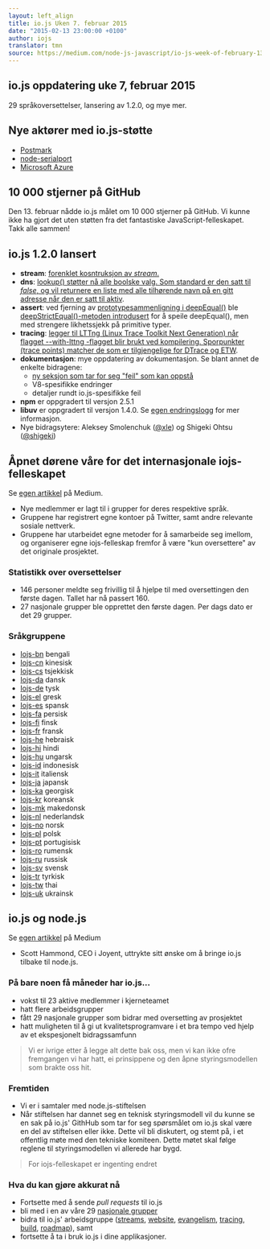 ```yaml
---
layout: left_align
title: io.js Uken 7. februar 2015
date: "2015-02-13 23:00:00 +0100"
author: iojs
translator: tmn
source: https://medium.com/node-js-javascript/io-js-week-of-february-13th-2015-7846b94074a2
---
```


## io.js oppdatering uke 7, februar 2015

29 språkoversettelser, lansering av 1.2.0, og mye mer.

## Nye aktører med io.js-støtte

* [Postmark](http://blog.postmarkapp.com/post/110829734198/its-official-were-getting-cozy-with-node-js)
* [node-serialport](https://github.com/voodootikigod/node-serialport/issues/439)
* [Microsoft Azure](http://azure.microsoft.com/en-us/documentation/articles/web-sites-nodejs-iojs/)

## 10 000 stjerner på GitHub

Den 13. februar nådde io.js målet om 10 000 stjerner på GitHub. Vi kunne ikke ha gjort det uten støtten fra det fantastiske JavaScript-felleskapet. Takk alle sammen!


## io.js 1.2.0 lansert

* **stream**: [forenklet kosntruksjon av *stream*.](https://github.com/iojs/readable-stream/issues/102)
* **dns**: [lookup() støtter nå alle boolske valg. Som standard er den satt til *false*, og vil returnere en liste med alle tilhørende navn på en gitt adresse når den er satt til aktiv](https://github.com/iojs/readable-stream/issues/102).
* **assert**: ved fjerning av [prototypesammenligning i deepEqual()](https://github.com/iojs/io.js/pull/636) ble [deepStrictEqual()-metoden introdusert](https://github.com/iojs/io.js/pull/639) for å speile deepEqual(), men med strengere likhetssjekk på primitive typer.
* **tracing**: [legger til LTTng (Linux Trace Toolkit Next Generation) når flagget --with-lttng -flagget blir brukt ved kompilering. Sporpunkter (trace points) matcher de som er tilgjengelige for DTrace og ETW](https://github.com/iojs/io.js/pull/702).
* **dokumentasjon**: mye oppdatering av dokumentasjon. Se blant annet de enkelte bidragene:
  * [ny seksjon som tar for seg "feil" som kan oppstå](https://iojs.org/api/errors.html)
  * V8-spesifikke endringer
  * detaljer rundt io.js-spesifikke feil
* **npm** er oppgradert til versjon 2.5.1
* **libuv** er oppgradert til versjon 1.4.0. Se [egen endringslogg](https://github.com/libuv/libuv/blob/v1.x/ChangeLog) for mer informasjon.
* Nye bidragsytere: Aleksey Smolenchuk ([@xle](https://github.com/lxe)) og Shigeki Ohtsu ([@shigeki](https://github.com/shigeki))


## Åpnet dørene våre for det internasjonale iojs-felleskapet

Se [egen artikkel](https://medium.com/@mikeal/how-io-js-built-a-146-person-27-language-localization-effort-in-one-day-65e5b1c49a62) på Medium.

* Nye medlemmer er lagt til i grupper for deres respektive språk.
* Gruppene har registrert egne kontoer på Twitter, samt andre relevante sosiale nettverk.
* Gruppene har utarbeidet egne metoder for å samarbeide seg imellom, og organiserer egne iojs-felleskap fremfor å være "kun oversettere" av det originale prosjektet.

### Statistikk over oversettelser

* 146 personer meldte seg frivillig til å hjelpe til med oversettingen den første dagen. Tallet har nå passert 160.
* 27 nasjonale grupper ble opprettet den første dagen. Per dags dato er det 29 grupper.


### Sråkgruppene

* [Iojs-bn](http://github.com/iojs/iojs-bn) bengali
* [Iojs-cn](http://github.com/iojs/iojs-cn) kinesisk
* [Iojs-cs](http://github.com/iojs/iojs-cs) tsjekkisk
* [Iojs-da](http://github.com/iojs/iojs-da) dansk
* [Iojs-de](http://github.com/iojs/iojs-de) tysk
* [Iojs-el](http://github.com/iojs/iojs-el) gresk
* [Iojs-es](http://github.com/iojs/iojs-es) spansk
* [Iojs-fa](http://github.com/iojs/iojs-fa) persisk
* [Iojs-fi](http://github.com/iojs/iojs-fi) finsk
* [Iojs-fr](http://github.com/iojs/iojs-fr) fransk
* [Iojs-he](http://github.com/iojs/iojs-he) hebraisk
* [Iojs-hi](http://github.com/iojs/iojs-hi) hindi
* [Iojs-hu](http://github.com/iojs/iojs-hu) ungarsk
* [Iojs-id](http://github.com/iojs/iojs-id) indonesisk
* [Iojs-it](http://github.com/iojs/iojs-it) italiensk
* [Iojs-ja](http://github.com/iojs/iojs-ja) japansk
* [Iojs-ka](http://github.com/iojs/iojs-ka) georgisk
* [Iojs-kr](http://github.com/iojs/iojs-kr) koreansk
* [Iojs-mk](http://github.com/iojs/iojs-mk) makedonsk
* [Iojs-nl](http://github.com/iojs/iojs-nl) nederlandsk
* [Iojs-no](http://github.com/iojs/iojs-no) norsk
* [Iojs-pl](http://github.com/iojs/iojs-pl) polsk
* [Iojs-pt](http://github.com/iojs/iojs-pt) portugisisk
* [Iojs-ro](http://github.com/iojs/iojs-ro) rumensk
* [Iojs-ru](http://github.com/iojs/iojs-ru) russisk
* [Iojs-sv](http://github.com/iojs/iojs-sv) svensk
* [Iojs-tr](http://github.com/iojs/iojs-tr) tyrkisk
* [Iojs-tw](http://github.com/iojs/iojs-tw) thai
* [Iojs-uk](http://github.com/iojs/iojs-uk) ukrainsk


## io.js og node.js

Se [egen artikkel](https://medium.com/@iojs/io-js-and-a-node-js-foundation-4e14699fb7be) på Medium

* Scott Hammond, CEO i Joyent, uttrykte sitt ønske om å bringe io.js tilbake til node.js.


### På bare noen få måneder har io.js...

* vokst til 23 aktive medlemmer i kjerneteamet
* hatt flere arbeidsgrupper
* fått 29 nasjonale grupper som bidrar med oversetting av prosjektet
* hatt muligheten til å gi ut kvalitetsprogramvare i et bra tempo ved hjelp av et ekspesjonelt bidragssamfunn

> Vi er ivrige etter å legge alt dette bak oss, men vi kan ikke ofre fremgangen vi har hatt, ei prinsippene og den åpne styringsmodellen som brakte oss hit.

### Fremtiden

* Vi er i samtaler med node.js-stiftelsen
* Når stiftelsen har dannet seg en teknisk styringsmodell vil du kunne se en sak på io.js' GithHub som tar for seg spørsmålet om io.js skal være en del av stiftelsen eller ikke. Dette vil bli diskutert, og stemt på, i et offentlig møte med den tekniske komiteen. Dette møtet skal følge reglene til styringsmodellen vi allerede har bygd.

> For iojs-felleskapet er ingenting endret

### Hva du kan gjøre akkurat nå

* Fortsette med å sende *pull requests* til io.js
* bli med i en av våre 29 [nasjonale grupper](https://github.com/iojs/website/issues/125)
* bidra til io.js' arbeidsgruppe ([streams](https://github.com/iojs/readable-stream), [website](https://github.com/iojs/website), [evangelism](https://github.com/iojs/website/labels/evangelism), [tracing](https://github.com/iojs/tracing-wg), [build](https://github.com/iojs/build), [roadmap](https://github.com/iojs/roadmap)), samt
* fortsette å ta i bruk io.js i dine applikasjoner.
